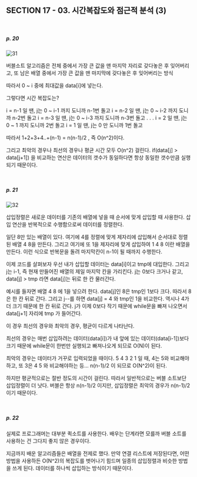 ## SECTION 17 - 03. 시간복잡도와 점근적 분석 (3)

<br>

##### p. 20

![31](https://user-images.githubusercontent.com/75867748/110835158-c9cf7180-82e1-11eb-9ad5-050896c45382.png)

버블소트 알고리즘은 전체 중에서 가장 큰 값을 맨 마지막 자리로 갖다놓은 후 잊어버리고, 또 남은 배열 중에서 가장 큰 값을 맨 마지막에 갖다놓은 후 잊어버리는 방식

따라서 0 ~ i 중에 최대값을 data[i]에 넣는다.

그렇다면 시간 복잡도는?

i = n-1 일 땐, j는 0 ~ i-1 까지 도니까 n-1번 돌고
i = n-2 일 땐, j는 0 ~ i-2 까지 도니까 n-2번 돌고
i = n-3 일 땐, j는 0 ~ i-3 까지 도니까 n-3번 돌고
.
.
.
i = 2 일 땐, j는 0 ~ 1 까지 도니까 2번 돌고
i = 1 일 땐, j는 0 만 도니까 1번 돌고

따라서 1+2+3+4..+(n-1) = n(n-1)/2 , 즉 O(n^2)이다.

그리고 최악의 경우나 최선의 경우나 평균 시간 모두 O(n^2) 걸린다. if(data[j] > data[j+1]) 을 비교하는 연산은 데이터의 갯수가 동일하다면 항상 동일한 갯수만큼 실행되기 때문이다.

<br>

##### p. 21

![32](https://user-images.githubusercontent.com/75867748/110838342-b2928300-82e5-11eb-9961-abb929951494.png)

삽입정렬은 새로운 데이터를 기존의 배열에 넣을 때 순서에 맞게 삽입할 때 사용한다. 삽입 연산을 반복적으로 수행함으로써 데이터를 정렬한다.

일단 8만 있는 배열이 있다. 여기에 4를 정렬에 맞게 제자리에 삽입해서 순서대로 정렬된 배열 4 8을 만든다. 그리고 여기에 또 1을 제자리에 맞게 삽입하여 1 4 8 이란 배열을 만든다. 이런 식으로 반복문을 돌려 마지막칸이 n-1이 될 때까지 수행한다.

이제 코드를 살펴보자
우선 내가 삽입할 데이터는 data[i]이고 tmp에 대입한다.
그리고 j는 i-1, 즉 현재 만들어진 배열의 제일 마지막 칸을 가리킨다.
j는 0보다 크거나 같고, data[j] > tmp 라면 data[j]는 뒤로 한 칸 물러간다.

예시를 들자면 배열 4 8 에 1을 넣으려 한다. data[j]인 8은 tmp인 1보다 크다. 따라서 8은 한 칸 뒤로 간다. 그리고 j--를 하면 data[j] = 4 와 tmp인 1을 비교한다. 역시나 4가 더 크기 때문에 한 칸 뒤로 간다. j가 이제 0보다 작기 때문에 while문을 빠져 나오면서 data[j+1] 자리에 tmp 가 들어간다.

이 경우 최선의 경우와 최악의 경우, 평균이 다르게 나타난다.

최선의 경우는 매번 삽입하려는 데이터(data[i])가 내 앞에 있는 데이터(data[i-1])보다 크기 때문에 while문이 한번만 실행되고 빠져나오게 되므로 O(N)이 된다.

최악의 경우는 데이터가 거꾸로 입력되었을 때이다. 5 4 3 2 1 일 때, 4는 5와 비교해야 하고, 또 3은 4 5 와 비교해야하는 등... n(n-1)/2 이 되므로 O(N^2)이 된다.

하지만 평균적으로는 절반 정도의 시간이 걸린다. 따라서 일반적으로는 버블 소트보단 삽입정렬이 더 낫다. 버블은 항상 n(n-1)/2 이지만, 삽입정렬은 최악의 경우가 n(n-1)/2 이기 때문이다.

<br>

##### p. 22

실제로 프로그래머는 대부분 퀵소트를 사용한다. 배우는 단계라면 모를까 버블 소트를 사용하는 건 그다지 좋지 않은 경우이다.

지금까지 배운 알고리즘들은 배열을 전제로 했다. 만약 연결 리스트에 저장된다면, 어떤 방법을 사용하든 O(N^2)의 복잡도를 벗어나기 힘드며 일종의 삽입정렬과 비슷한 방법을 쓰게 된다. 데이터를 하나씩 삽입하는 방식이기 때문이다.
